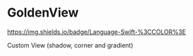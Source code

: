 # GoldenView

https://img.shields.io/badge/Language-Swift-%3CCOLOR%3E

Custom View (shadow, corner and gradient)
